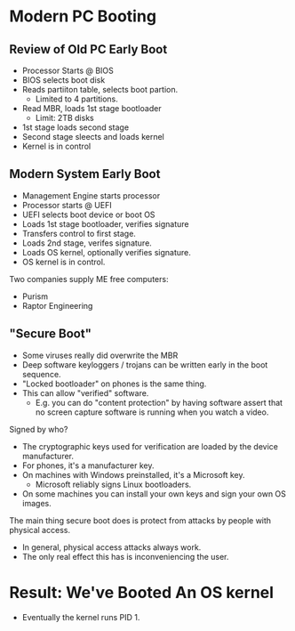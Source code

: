 

# Modern PC Booting

## Review of Old PC Early Boot

 - Processor Starts @ BIOS
 - BIOS selects boot disk
 - Reads partiiton table, selects boot partion.
   - Limited to 4 partitions.
 - Read MBR, loads 1st stage bootloader
   - Limit: 2TB disks
 - 1st stage loads second stage
 - Second stage sleects and loads kernel
 - Kernel is in control

## Modern System Early Boot

 - Management Engine starts processor
 - Processor starts @ UEFI
 - UEFI selects boot device or boot OS
 - Loads 1st stage bootloader, verifies signature
 - Transfers control to first stage.
 - Loads 2nd stage, verifes signature.
 - Loads OS kernel, optionally verifies signature.
 - OS kernel is in control. 

Two companies supply ME free computers:

 - Purism
 - Raptor Engineering

## "Secure Boot"

 - Some viruses really did overwrite the MBR
 - Deep software keyloggers / trojans can be written
   early in the boot sequence.
 - "Locked bootloader" on phones is the same thing.
 - This can allow "verified" software.
   - E.g. you can do "content protection" by having software
     assert that no screen capture software is running when you
     watch a video.

Signed by who?

 - The cryptographic keys used for verification are loaded by the
   device manufacturer.
 - For phones, it's a manufacturer key.
 - On machines with Windows preinstalled, it's a Microsoft key.
   - Microsoft reliably signs Linux bootloaders.
 - On some machines you can install your own keys and sign your own
   OS images.

The main thing secure boot does is protect from attacks by people with physical
access.

 - In general, physical access attacks always work.
 - The only real effect this has is inconveniencing the user.
 
# Result: We've Booted An OS kernel

 - Eventually the kernel runs PID 1.
 
 


